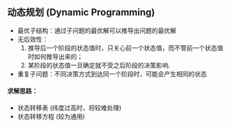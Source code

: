 ## 动态规划 (Dynamic Programming)
* 最优子结构：通过子问题的最优解可以推导出问题的最优解
* 无后效性：
   1. 推导后一个阶段的状态值时，只关心前一个状态值，而不管前一个状态值时如何推导出来的；<br>
   2. 某阶段的状态值一旦确定就不受之后阶段的决策影响.
* 重复子问题：不同决策方式到达同一个阶段时，可能会产生相同的状态

#### 求解思路：
* 状态转移表 (纬度过高时，将较难处理)
* 状态转移方程 (较为通用)